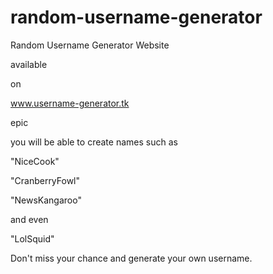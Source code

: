 # random-username-generator
Random Username Generator Website

available

on

www.username-generator.tk

epic

you will be able to create names such as

"NiceCook"

"CranberryFowl"

"NewsKangaroo"

and even

"LolSquid"


Don't miss your chance and generate your own username.
